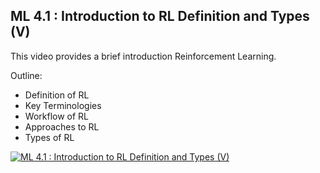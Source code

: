 ## ML 4.1 : Introduction to RL Definition and Types (V)

This video provides a brief introduction Reinforcement Learning.

Outline:

- Definition of RL
- Key Terminologies
- Workflow of RL
- Approaches to RL
- Types of RL

[![ML 4.1 : Introduction to RL Definition and Types (V)](<https://github.com/riyasai22/winter-of-contributing/blob/ea03ac81dbfa10cfd952d52930a6d2698b261baf/Machine_Learning/Reinforcement_Learning/Assets/intro_to_rl(v).png>)](https://drive.google.com/file/d/1gdUMi0tTiukoNMoZyFyMjlDmEQ18UXzS/view?usp=sharing "Introduction to RL")
